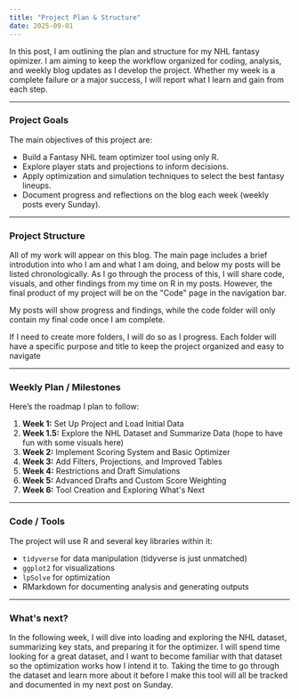 ```yaml
---
title: "Project Plan & Structure"
date: 2025-09-01
---
```


In this post, I am outlining the plan and structure for my NHL fantasy opimizer. I am aiming to keep the workflow organized for coding, analysis, and weekly blog updates as I develop the project. Whether my week is a complete failure or a major success, I will report what I learn and gain from each step.

---

### Project Goals

The main objectives of this project are:  
- Build a Fantasy NHL team optimizer tool using only R.  
- Explore player stats and projections to inform decisions.  
- Apply optimization and simulation techniques to select the best fantasy lineups.  
- Document progress and reflections on the blog each week (weekly posts every Sunday). 

---

### Project Structure

All of my work will appear on this blog. The main page includes a brief introdution into who I am and what I am doing, and below my posts will be listed chronologically. As I go through the process of this, I will share code, visuals, and other findings from my time on R in my posts. However, the final product of my project will be on the "Code" page in the navigation bar.

My posts will show progress and findings, while the code folder will only contain my final code once I am complete. 

If I need to create more folders, I will do so as I progress. Each folder will have a specific purpose and title to keep the project organized and easy to navigate

---

### Weekly Plan / Milestones

Here’s the roadmap I plan to follow:

1. **Week 1:** Set Up Project and Load Initial Data  
2. **Week 1.5:** Explore the NHL Dataset and Summarize Data (hope to have fun with some visuals here) 
3. **Week 2:** Implement Scoring System and Basic Optimizer  
4. **Week 3:** Add Filters, Projections, and Improved Tables  
5. **Week 4:** Restrictions and Draft Simulations  
6. **Week 5:** Advanced Drafts and Custom Score Weighting  
7. **Week 6:** Tool Creation and Exploring What's Next 

---

### Code / Tools

The project will use R and several key libraries within it:  
- `tidyverse` for data manipulation (tidyverse is just unmatched) 
- `ggplot2` for visualizations  
- `lpSolve` for optimization  
- RMarkdown for documenting analysis and generating outputs  

---

### What's next?

In the following week, I will dive into loading and exploring the NHL dataset, summarizing key stats, and preparing it for the optimizer. I will spend time looking for a great dataset, and I want to become familiar with that dataset so the optimization works how I intend it to. Taking the time to go through the dataset and learn more about it before I make this tool will all be tracked and documented in my next post on Sunday.


